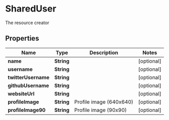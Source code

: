 

# SharedUser

The resource creator

## Properties

| Name | Type | Description | Notes |
|------------ | ------------- | ------------- | -------------|
|**name** | **String** |  |  [optional] |
|**username** | **String** |  |  [optional] |
|**twitterUsername** | **String** |  |  [optional] |
|**githubUsername** | **String** |  |  [optional] |
|**websiteUrl** | **String** |  |  [optional] |
|**profileImage** | **String** | Profile image (640x640) |  [optional] |
|**profileImage90** | **String** | Profile image (90x90) |  [optional] |



